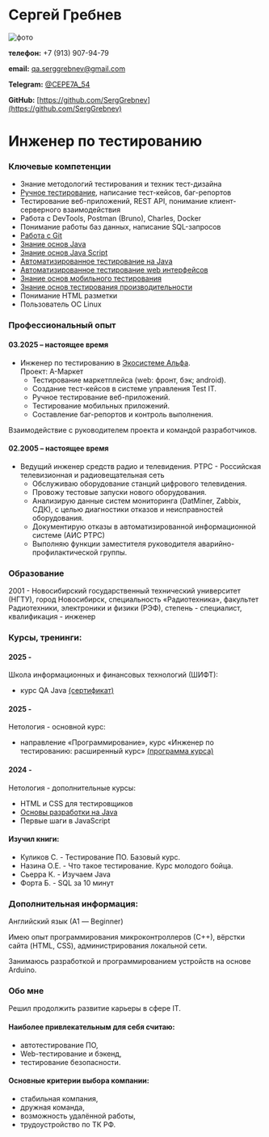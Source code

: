 # Сергей Гребнев

![фото](./img/serg.jpg)

**телефон:** +7 (913) 907-94-79

**email:** qa.serggrebnev@gmail.com

**Telegram:** [@CEPE7A_54](https://t.me/CEPE7A_54)

**GitHub:** [https://github.com/SergGrebnev](https://github.com/SergGrebnev)


# Инженер по тестированию


### Ключевые компетенции

- Знание методологий тестирования и техник тест-дизайна
- [Ручное тестирование](./img/certificate_01_manualWeb.pdf), написание тест-кейсов, баг-репортов
- Тестирование веб-приложений, REST API, понимание клиент-серверного взаимодействия
- Работа с DevTools, Postman (Bruno), Charles, Docker
- Понимание работы баз данных, написание SQL-запросов
- [Работа с Git](./img/certificate_02_Git.pdf)
- [Знание основ Java](./img/certificate_03_Java.pdf)
- [Знание основ Java Script](./img/certificate_05_JavaScript.pdf)
- [Автоматизированное тестирование на Java](./img/certificate_04_autoJava.pdf)
- [Автоматизированное тестирование web интерфейсов](./img/certificate_06_autoWeb.pdf)
- [Знание основ мобильного тестирования](./img/certificate_07_Mobile.pdf)
- [Знание основ тестирования производительности](./img/certificate_08_Load.pdf)
- Понимание HTML разметки
- Пользователь ОС Linux



### Профессиональный опыт
#### 03.2025 – настоящее время
- Инженер по тестированию в [Экосистеме Альфа](https://salfa.ru/). \
 Проект: А-Маркет
    * Тестирование маркетплейса (web: фронт, бэк; android).
    * Создание тест-кейсов в системе управления Test IT.
    * Ручное тестирование веб-приложений.
    * Тестирование мобильных приложений.
    * Составление баг-репортов и контроль выполнения.

Взаимодействие с руководителем проекта и командой разработчиков.
#### 02.2005 – настоящее время
- Ведущий инженер средств радио и телевидения. РТРС - Российская телевизионная и радиовещательная сеть
    * Обслуживаю оборудование станций цифрового телевидения.
    * Провожу тестовые запуски нового оборудования.
    * Анализирую данные систем мониторинга (DatMiner, Zabbix, СДК), с целью диагностики отказов и неисправностей оборудования.
    * Документирую отказы в автоматизированной информационной системе (АИС РТРС)
    * Выполняю функции заместителя руководителя аварийно-профилактической группы.

### Образование
2001 - Новосибирский государственный технический университет (НГТУ), город Новосибирск,
специальность «Радиотехника», факультет Радиотехники, электроники и физики (РЭФ), степень - специалист, квалификация - инженер


### Курсы, тренинги:

#### 2025 -
Школа информационных и финансовых технологий (ШИФТ):
- курс QA Java [(сертификат)](./img/certificate_SIFT.pdf)

#### 2025 - 
Нетология - основной курс:
- направление «Программирование», курс «Инженер по тестированию: расширенный курс» [(программа курса)](https://netology.ru/programs/qa#/result_2)  

#### 2024 - 
Нетология - дополнительные курсы:
- HTML и CSS для тестировщиков
- [Основы разработки на Java](https://netology.ru/programs/java-free)
- Первые шаги в JavaScript
  

#### Изучил книги:
- Куликов С. - Тестирование ПО. Базовый курс.
- Назина О.Е. - Что такое тестирование. Курс молодого бойца.
- Сьерра К. - Изучаем Java
- Форта Б. - SQL за 10 минут



### Дополнительная информация:
Английский язык (А1 — Beginner)

Имею опыт программирования микроконтроллеров (С++), вёрстки сайта (HTML, CSS), администрирования локальной сети.

Занимаюсь разработкой и программированием устройств на основе Arduino.


### Обо мне
Решил продолжить развитие карьеры в сфере IT.

#### Наиболее привлекательным для себя считаю:
- автотестирование ПО,
- Web-тестирование и бэкенд,
- тестирование безопасности.
  
#### Основные критерии выбора компании: 
- стабильная компания,
- дружная команда,
- возможность удалённой работы,
- трудоустройство по ТК РФ.

